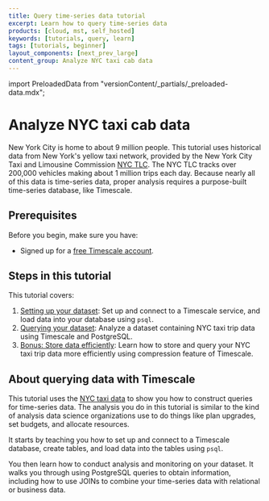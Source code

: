 ```yaml
---
title: Query time-series data tutorial
excerpt: Learn how to query time-series data
products: [cloud, mst, self_hosted]
keywords: [tutorials, query, learn]
tags: [tutorials, beginner]
layout_components: [next_prev_large]
content_group: Analyze NYC taxi cab data
---
```


import PreloadedData from "versionContent/_partials/_preloaded-data.mdx";

# Analyze NYC taxi cab data

New York City is home to about 9 million people. This tutorial uses historical
data from New York's yellow taxi network, provided by the New York City Taxi and
Limousine Commission [NYC TLC][nyc-tlc]. The NYC TLC tracks over 200,000
vehicles making about 1 million trips each day. Because nearly all of this data
is time-series data, proper analysis requires a purpose-built time-series
database, like Timescale.

## Prerequisites

Before you begin, make sure you have:

*   Signed up for a [free Timescale account][cloud-install].

## Steps in this tutorial

This tutorial covers:

1.  [Setting up your dataset][dataset-nyc]: Set up and connect to a Timescale
    service, and load data into your database using `psql`.
1.  [Querying your dataset][query-nyc]: Analyze a dataset containing NYC taxi
    trip data using Timescale and PostgreSQL.
1.  [Bonus: Store data efficiently][compress-nyc]: Learn how to store and query your
NYC taxi trip data more efficiently using compression feature of Timescale.

## About querying data with Timescale

This tutorial uses the [NYC taxi data][nyc-tlc] to show you how to construct
queries for time-series data. The analysis you do in this tutorial is similar to
the kind of analysis data science organizations use to do things like plan
upgrades, set budgets, and allocate resources.

It starts by teaching you how to set up and connect to a Timescale database,
create tables, and load data into the tables using `psql`.

You then learn how to conduct analysis and monitoring on your dataset. It walks
you through using PostgreSQL queries to obtain information, including how to use
JOINs to combine your time-series data with relational or business data.

<PreloadedData />

[dataset-nyc]: /tutorials/:currentVersion:/nyc-taxi-cab/dataset-nyc/
[query-nyc]: /tutorials/:currentVersion:/nyc-taxi-cab/query-nyc/
[compress-nyc]: /tutorials/:currentVersion:/nyc-taxi-cab/compress-nyc/
[advanced-nyc]: /tutorials/:currentVersion:/nyc-taxi-cab/advanced-nyc/
[nyc-tlc]: https://www1.nyc.gov/site/tlc/about/tlc-trip-record-data.page
[cloud-install]: /getting-started/:currentVersion:/#create-your-timescale-account
